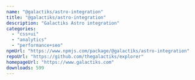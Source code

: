 ```yaml
---
name: "@galactiks/astro-integration"
title: "@galactiks/astro-integration"
description: "Galactiks Astro integration"
categories:
  - "css+ui"
  - "analytics"
  - "performance+seo"
npmUrl: "https://www.npmjs.com/package/@galactiks/astro-integration"
repoUrl: "https://github.com/thegalactiks/explorer"
homepageUrl: "https://www.galactiks.com"
downloads: 599
---
```

